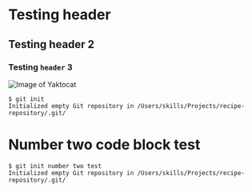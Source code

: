 # Testing header
## Testing header 2
### Testing `header` 3
![Image of Yaktocat](https://octodex.github.com/images/yaktocat.png)
```
$ git init
Initialized empty Git repository in /Users/skills/Projects/recipe-repository/.git/
```
# Number two code block test
```
$ git init number two test
Initialized empty Git repository in /Users/skills/Projects/recipe-repository/.git/
```

